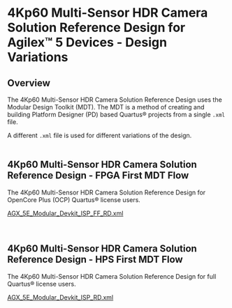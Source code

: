 # 4Kp60 Multi-Sensor HDR Camera Solution Reference Design for Agilex™ 5 Devices - Design Variations

## Overview

The 4Kp60 Multi-Sensor HDR Camera Solution Reference Design uses the Modular
Design Toolkit (MDT). The MDT is a method of creating and building Platform
Designer (PD) based Quartus® projects from a single `.xml` file.

A different `.xml` file is used for different variations of the design.
<br>
<br>

## 4Kp60 Multi-Sensor HDR Camera Solution Reference Design - FPGA First MDT Flow

The 4Kp60 Multi-Sensor HDR Camera Solution Reference Design for OpenCore Plus
(OCP) Quartus® license users.

[AGX_5E_Modular_Devkit_ISP_FF_RD.xml](https://github.com/altera-innersource/applications.fpga.reference-designs.projects.agilex-camera/blob/main/AGX_5E_Altera_Modular_Dk_ISP_designs/AGX_5E_Modular_Devkit_ISP_FF_RD.xml)

<br>

## 4Kp60 Multi-Sensor HDR Camera Solution Reference Design - HPS First MDT Flow

The 4Kp60 Multi-Sensor HDR Camera Solution Reference Design for full Quartus®
license users.

[AGX_5E_Modular_Devkit_ISP_RD.xml](https://github.com/altera-innersource/applications.fpga.reference-designs.projects.agilex-camera/blob/main/AGX_5E_Altera_Modular_Dk_ISP_designs/AGX_5E_Modular_Devkit_ISP_RD.xml)


